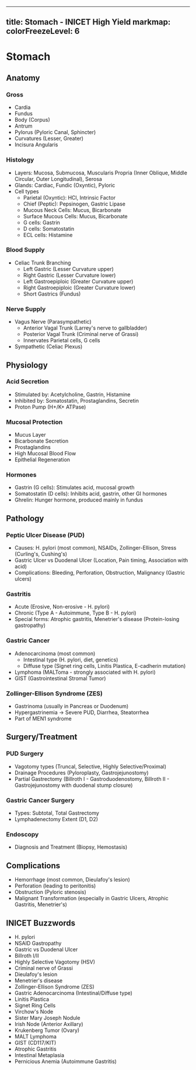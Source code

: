 
---
title: Stomach - INICET High Yield
markmap:
  colorFreezeLevel: 6
---

# Stomach
## Anatomy
### Gross
- Cardia
- Fundus
- Body (Corpus)
- Antrum
- Pylorus (Pyloric Canal, Sphincter)
- Curvatures (Lesser, Greater)
- Incisura Angularis
### Histology
- Layers: Mucosa, Submucosa, Muscularis Propria (Inner Oblique, Middle Circular, Outer Longitudinal), Serosa
- Glands: Cardiac, Fundic (Oxyntic), Pyloric
- Cell types
  - Parietal (Oxyntic): HCl, Intrinsic Factor
  - Chief (Peptic): Pepsinogen, Gastric Lipase
  - Mucous Neck Cells: Mucus, Bicarbonate
  - Surface Mucous Cells: Mucus, Bicarbonate
  - G cells: Gastrin
  - D cells: Somatostatin
  - ECL cells: Histamine
### Blood Supply
- Celiac Trunk Branching
  - Left Gastric (Lesser Curvature upper)
  - Right Gastric (Lesser Curvature lower)
  - Left Gastroepiploic (Greater Curvature upper)
  - Right Gastroepiploic (Greater Curvature lower)
  - Short Gastrics (Fundus)
### Nerve Supply
- Vagus Nerve (Parasympathetic)
  - Anterior Vagal Trunk (Larrey's nerve to gallbladder)
  - Posterior Vagal Trunk (Criminal nerve of Grassi)
  - Innervates Parietal cells, G cells
- Sympathetic (Celiac Plexus)
## Physiology
### Acid Secretion
- Stimulated by: Acetylcholine, Gastrin, Histamine
- Inhibited by: Somatostatin, Prostaglandins, Secretin
- Proton Pump (H+/K+ ATPase)
### Mucosal Protection
- Mucus Layer
- Bicarbonate Secretion
- Prostaglandins
- High Mucosal Blood Flow
- Epithelial Regeneration
### Hormones
- Gastrin (G cells): Stimulates acid, mucosal growth
- Somatostatin (D cells): Inhibits acid, gastrin, other GI hormones
- Ghrelin: Hunger hormone, produced mainly in fundus
## Pathology
### Peptic Ulcer Disease (PUD)
- Causes: H. pylori (most common), NSAIDs, Zollinger-Ellison, Stress (Curling's, Cushing's)
- Gastric Ulcer vs Duodenal Ulcer (Location, Pain timing, Association with acid)
- Complications: Bleeding, Perforation, Obstruction, Malignancy (Gastric ulcers)
### Gastritis
- Acute (Erosive, Non-erosive - H. pylori)
- Chronic (Type A - Autoimmune, Type B - H. pylori)
- Special forms: Atrophic gastritis, Menetrier's disease (Protein-losing gastropathy)
### Gastric Cancer
- Adenocarcinoma (most common)
  - Intestinal type (H. pylori, diet, genetics)
  - Diffuse type (Signet ring cells, Linitis Plastica, E-cadherin mutation)
- Lymphoma (MALToma - strongly associated with H. pylori)
- GIST (Gastrointestinal Stromal Tumor)
### Zollinger-Ellison Syndrome (ZES)
- Gastrinoma (usually in Pancreas or Duodenum)
- Hypergastrinemia -> Severe PUD, Diarrhea, Steatorrhea
- Part of MEN1 syndrome
## Surgery/Treatment
### PUD Surgery
- Vagotomy types (Truncal, Selective, Highly Selective/Proximal)
- Drainage Procedures (Pyloroplasty, Gastrojejunostomy)
- Partial Gastrectomy (Billroth I - Gastroduodenostomy, Billroth II - Gastrojejunostomy with duodenal stump closure)
### Gastric Cancer Surgery
- Types: Subtotal, Total Gastrectomy
- Lymphadenectomy Extent (D1, D2)
### Endoscopy
- Diagnosis and Treatment (Biopsy, Hemostasis)
## Complications
- Hemorrhage (most common, Dieulafoy's lesion)
- Perforation (leading to peritonitis)
- Obstruction (Pyloric stenosis)
- Malignant Transformation (especially in Gastric Ulcers, Atrophic Gastritis, Menetrier's)
## INICET Buzzwords
- H. pylori
- NSAID Gastropathy
- Gastric vs Duodenal Ulcer
- Billroth I/II
- Highly Selective Vagotomy (HSV)
- Criminal nerve of Grassi
- Dieulafoy's lesion
- Menetrier's disease
- Zollinger-Ellison Syndrome (ZES)
- Gastric Adenocarcinoma (Intestinal/Diffuse type)
- Linitis Plastica
- Signet Ring Cells
- Virchow's Node
- Sister Mary Joseph Nodule
- Irish Node (Anterior Axillary)
- Krukenberg Tumor (Ovary)
- MALT Lymphoma
- GIST (CD117/KIT)
- Atrophic Gastritis
- Intestinal Metaplasia
- Pernicious Anemia (Autoimmune Gastritis)


